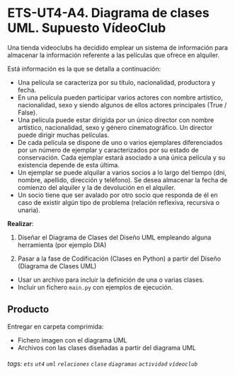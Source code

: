# ETS-UT4-A4. Diagrama de clases UML. Supuesto VídeoClub

Una tienda videoclubs ha decidido emplear un sistema de información para almacenar la información referente a las películas que ofrece en alquiler. 

Está información es la que se detalla a continuación:

* Una película se caracteriza por su título, nacionalidad, productora y fecha.
* En una película pueden participar varios actores con nombre artístico, nacionalidad, sexo y siendo algunos de ellos actores principales (True / False).
* Una película puede estar dirigida por un único director con nombre artístico, nacionalidad, sexo y género cinematográfico. Un director puede dirigir muchas películas.
* De cada película se dispone de uno o varios ejemplares diferenciados por un número de ejemplar y caracterizados por su estado de conservación. Cada ejemplar estará asociado a una única película y su existencia depende de esta última.
* Un ejemplar se puede alquilar a varios socios a lo largo del tiempo  (dni, nombre, apellido, dirección y teléfono). Se desea almacenar la fecha de comienzo del alquiler y la de devolución en el alquiler.
* Un socio tiene que ser avalado por otro socio que responda de él en caso de existir algún tipo de problema (relación reflexiva, recursiva o unaria).

**Realizar**: 
1. Diseñar el Diagrama de Clases del Diseño UML empleando alguna herramienta (por ejemplo DIA)

2. Pasar a la fase de Codificación (Clases en Python) a partir del Diseño (Diagrama de Clases UML)
* Usar un archivo para incluir la definición de una o varias clases.
* Incluir un fichero `main.py` con ejemplos de ejecución.

## Producto

Entregar en carpeta comprimida:
* Fichero imagen con el diagrama UML
* Archivos con las clases diseñadas a partir del diagrama UML

###### tags: `ets` `ut4` `uml` `relaciones` `clase` `diagramas` `actividad` `vídeoclub`